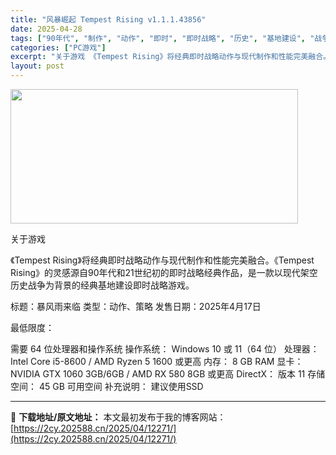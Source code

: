 ```yaml
---
title: "风暴崛起 Tempest Rising v1.1.1.43856"
date: 2025-04-28
tags: ["90年代", "制作", "动作", "即时", "即时战略", "历史", "基地建设", "战争", "战略", "架空历史"]
categories: ["PC游戏"]
excerpt: "关于游戏 《Tempest Rising》将经典即时战略动作与现代制作和性能完美融合。《Tempest Rising》的灵感源自90年代和21世纪初的即时战略经典作品，是一款以现代架空历史战争为背景的经典基地建设即时战略游戏。 标题：暴风雨来临 类型：动作、策略 发售日期：2025年4月17日 最低&hellip;"
layout: post
---
```


<img class="aligncenter size-full wp-image-12249" src="https://2cy.202588.cn/wp-content/uploads/2025/04/2025042803295655.webp" alt="" width="460" height="215" />

关于游戏

《Tempest Rising》将经典即时战略动作与现代制作和性能完美融合。《Tempest Rising》的灵感源自90年代和21世纪初的即时战略经典作品，是一款以现代架空历史战争为背景的经典基地建设即时战略游戏。

标题：暴风雨来临
类型：动作、策略
发售日期：2025年4月17日

最低限度：

需要 64 位处理器和操作系统
操作系统： Windows 10 或 11（64 位）
处理器： Intel Core i5-8600 / AMD Ryzen 5 1600 或更高
内存： 8 GB RAM
显卡： NVIDIA GTX 1060 3GB/6GB / AMD RX 580 8GB 或更高
DirectX： 版本 11
存储空间： 45 GB 可用空间
补充说明： 建议使用SSD

---
📖 **下载地址/原文地址：** 本文最初发布于我的博客网站：[https://2cy.202588.cn/2025/04/12271/](https://2cy.202588.cn/2025/04/12271/)
